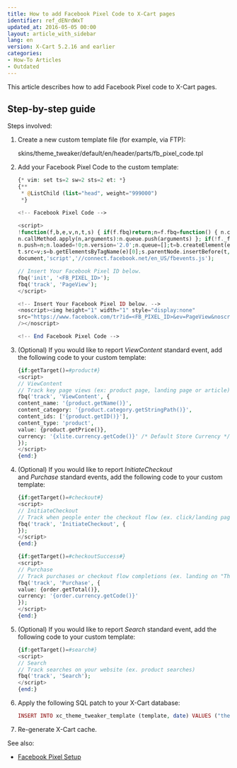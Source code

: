 ```yaml
---
title: How to add Facebook Pixel Сode to X-Cart pages
identifier: ref_dENrdWxT
updated_at: 2016-05-05 00:00
layout: article_with_sidebar
lang: en
version: X-Cart 5.2.16 and earlier
categories:
- How-To Articles
- Outdated
---
```


This article describes how to add Facebook Pixel code to X-Cart pages.

## Step-by-step guide

Steps involved:

1.  Create a new custom template file (for example, via FTP):

    skins/theme_tweaker/default/en/header/parts/fb_pixel_code.tpl

2.  Add your Facebook Pixel Сode to the custom template:

    ```php
    {* vim: set ts=2 sw=2 sts=2 et: *}
    {**
     * @ListChild (list="head", weight="999000")
     *}

    <!-- Facebook Pixel Code -->

    <script>
    !function(f,b,e,v,n,t,s) { if(f.fbq)return;n=f.fbq=function() { n.callMethod?
    n.callMethod.apply(n,arguments):n.queue.push(arguments) }; if(!f._fbq)f._fbq=n;
    n.push=n;n.loaded=!0;n.version='2.0';n.queue=[];t=b.createElement(e);t.async=!0;
    t.src=v;s=b.getElementsByTagName(e)[0];s.parentNode.insertBefore(t,s) } (window,
    document,'script','//connect.facebook.net/en_US/fbevents.js');

    // Insert Your Facebook Pixel ID below. 
    fbq('init', '<FB_PIXEL_ID>');
    fbq('track', 'PageView');
    </script>

    <!-- Insert Your Facebook Pixel ID below. --> 
    <noscript><img height="1" width="1" style="display:none"
    src="https://www.facebook.com/tr?id=<FB_PIXEL_ID>&ev=PageView&noscript=1"
    /></noscript>

    <!-- End Facebook Pixel Code -->
    ```

3.  (Optional) If you would like to report _ViewContent_ standard event, add the following code to your custom template:

    ```php
    {if:getTarget()=#product#}
    <script>
    // ViewContent
    // Track key page views (ex: product page, landing page or article)
    fbq('track', 'ViewContent', {
    content_name: '{product.getName()}',
    content_category: '{product.category.getStringPath()}',
    content_ids: ['{product.getID()}'],
    content_type: 'product',
    value: {product.getPrice()},
    currency: '{xlite.currency.getCode()}' /* Default Store Currency */
    });
    </script>
    {end:}
    ```

4.  (Optional) If you would like to report _InitiateCheckout_ and _Purchase_ standard events, add the following code to your custom template:

    ```php
    {if:getTarget()=#checkout#}
    <script>
    // InitiateCheckout
    // Track when people enter the checkout flow (ex. click/landing page on checkout button)
    fbq('track', 'InitiateCheckout', {
    });
    </script>
    {end:}

    {if:getTarget()=#checkoutSuccess#}
    <script>
    // Purchase
    // Track purchases or checkout flow completions (ex. landing on "Thank You" or confirmation page)
    fbq('track', 'Purchase', {
    value: {order.getTotal()},
    currency: '{order.currency.getCode()}'
    });
    </script>
    {end:}
    ```

5.  (Optional) If you would like to report _Search_ standard event, add the following code to your custom template:

    ```php
    {if:getTarget()=#search#}
    <script>
    // Search
    // Track searches on your website (ex. product searches)
    fbq('track', 'Search');
    </script>
    {end:}
    ```

6.  Apply the following SQL patch to your X-Cart database:

    ```php
    INSERT INTO xc_theme_tweaker_template (template, date) VALUES ("theme_tweaker/default/en/header/parts/fb_pixel_code.tpl", UNIX_TIMESTAMP());
    ```

7.  Re-generate X-Cart cache.

See also:

*   [Facebook Pixel Setup](https://developers.facebook.com/docs/marketing-api/facebook-pixel/v2.5)
